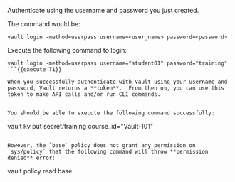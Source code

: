 Authenticate using the username and password you just created.

The command would be:

```
vault login -method=userpass username=<user_name> password=<password>
```

Execute the following command to login:

```
vault login -method=userpass username="student01" password="training"
```{{execute T1}}

When you successfully authenticate with Vault using your username and password, Vault returns a **token**.  From then on, you can use this token to make API calls and/or run CLI commands.


You should be able to execute the following command successfully:

```
vault kv put secret/training course_id="Vault-101"
```{{execute T1}}

However, the `base` policy does not grant any permission on `sys/policy` that the following command will throw **permission denied** error:

```
vault policy read base
```{{execute T1}}
